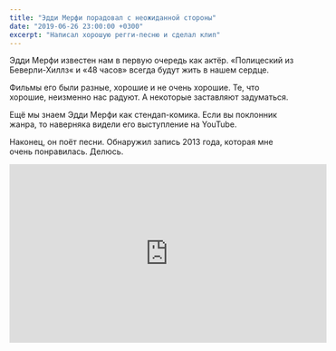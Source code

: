```yaml
---
title: "Эдди Мерфи порадовал с неожиданной стороны"
date: "2019-06-26 23:00:00 +0300"
excerpt: "Написал хорошую регги-песню и сделал клип"
---
```


Эдди Мерфи известен нам в первую очередь как актёр. &laquo;Полицеский из Беверли-Хиллз&laquo; и &laquo;48 часов&raquo; всегда будут жить в нашем сердце.

Фильмы его были разные, хорошие и не очень хорошие. Те, что хорошие, неизменно нас радуют. А некоторые заставляют задуматься.

Ещё мы знаем Эдди Мерфи как стендап-комика. Если вы поклонник жанра, то наверняка видели его выступление на YouTube.

Наконец, он поёт песни. Обнаружил запись 2013 года, которая мне очень понравилась. Делюсь.

<div class="video-wrapper">
  <iframe width="560" height="315" src="https://www.youtube.com/embed/jiiFzKfuPMk" frameborder="0" allow="accelerometer; autoplay; encrypted-media; gyroscope; picture-in-picture" allowfullscreen></iframe>
</div>

